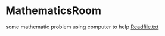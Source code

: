 # MathematicsRoom
some mathematic problem using computer to help
[Readfile.txt](https://github.com/kiriyan/MathematicsRoom/files/7959017/Readfile.txt)
